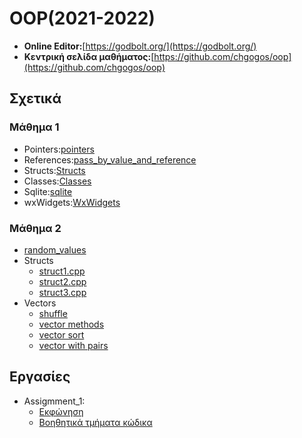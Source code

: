 # OOP(2021-2022)

* **Online Editor:**[https://godbolt.org/](https://godbolt.org/)
* **Κεντρική σελίδα μαθήματος:**[https://github.com/chgogos/oop](https://github.com/chgogos/oop)

## Σχετικά


### Μάθημα 1

* Pointers:[pointers](Lesson_1/Pointers)
* References:[pass_by_value_and_reference](Lesson_1/Value_Reference_pass)
* Structs:[Structs](Lesson_1/Structs) 
* Classes:[Classes](Lesson_1/Classes)
* Sqlite:[sqlite](https://github.com/vasnastos/OOP/tree/main/Sqlite)
* wxWidgets:[WxWidgets](WxWidgets/)

### Μάθημα 2

* [random_values](Lesson_2/Random)
* Structs
    * [struct1.cpp](Lesson_2/struct1.cpp)
    * [struct2.cpp](Lesson_2/struct2.cpp)
    * [struct3.cpp](Lesson_2/struct3.cpp)
* Vectors
  * [shuffle](Lesson_2/vector1.cpp)
  * [vector methods](Lesson_2/vector2.cpp)
  * [vector sort](Lesson_2/vector3.cpp)
  * [vector with pairs](Lesson_2/vector4.cpp)

 
## Εργασίες
  * Assigmment_1:
    * [Εκφώνηση](https://github.com/chgogos/oop/blob/master/2021f_project1/2021f_oop_prj1.pdf)
    * [Βοηθητικά τμήματα κώδικα](Assignment_1)
